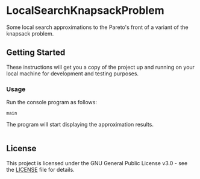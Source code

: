 # LocalSearchKnapsackProblem

Some local search approximations to the Pareto's front of a variant of the knapsack problem.

## Getting Started

These instructions will get you a copy of the project up and running on your local machine for development and testing purposes.

### Usage

Run the console program as follows:

```
main
```

The program will start displaying the approximation results.

```

```

## License

This project is licensed under the GNU General Public License v3.0 - see the [LICENSE](LICENSE) file for details.
